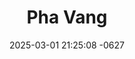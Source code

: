 ---
layout: cast
date: 2025-03-01 21:25:08 -0627
categories: actor

# Site Attributes
title: "Pha Vang"
permalink: "/cast/Pha_Vang"

# Actor/Actress Attributes
thumbnail: "/assets/cast_thumbnails/Pha Vang.jpeg"
---